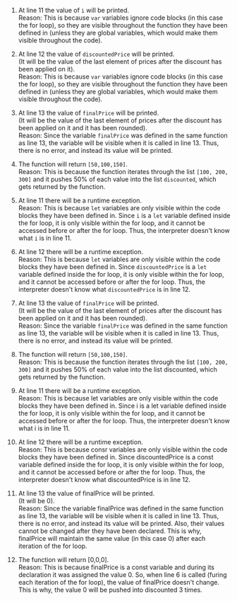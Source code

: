 1. At line 11 the value of `i` will be printed.  
   Reason: This is because `var` variables ignore code blocks (in this case the for loop), so they are visible throughout the function they have been defined in (unless they are global variables, which would make them visible throughout the code).

2. At line 12 the value of `discountedPrice` will be printed.  
   (It will be the value of the last element of prices after the discount has been applied on it).  
   Reason: This is because `var` variables ignore code blocks (in this case the for loop), so they are visible throughout the function they have been defined in (unless they are global variables, which would make them visible throughout the code).

3. At line 13 the value of `finalPrice` will be printed.  
   (It will be the value of the last element of prices after the discount has been applied on it and it has been rounded).  
   Reason: Since the variable `finalPrice` was defined in the same function as line 13, the variable will be visible when it is called in line 13. Thus, there is no error, and instead its value will be printed.

4. The function will return `[50,100,150]`.  
   Reason: This is because the function iterates through the list `[100, 200, 300]` and it pushes 50% of each value into the list `discounted`, which gets returned by the function. 

5. At line 11 there will be a runtime exception.  
   Reason: This is because `let` variables are only visible within the code blocks they have been defined in. Since `i` is a `let` variable defined inside the for loop, it is only visible within the for loop, and it cannot be accessed before or after the for loop. Thus, the interpreter doesn't know what `i` is in line 11.

6. At line 12 there will be a runtime exception.  
   Reason: This is because `let` variables are only visible within the code blocks they have been defined in. Since `discountedPrice` is a `let` variable defined inside the for loop, it is only visible within the for loop, and it cannot be accessed before or after the for loop. Thus, the interpreter doesn't know what `discountedPrice` is in line 12.

7. At line 13 the value of `finalPrice` will be printed.  
   (It will be the value of the last element of prices after the discount has been applied on it and it has been rounded).  
   Reason: Since the variable `finalPrice` was defined in the same function as line 13, the variable will be visible when it is called in line 13. Thus, there is no error, and instead its value will be printed.

8. The function will return `[50,100,150]`.  
   Reason: This is because the function iterates through the list `[100, 200, 300]` and it pushes 50% of each value into the list discounted, which gets returned by the function.

9.  At line 11 there will be a runtime exception.  
   Reason: This is because let variables are only visible within the code blocks they have been defined in. Since i is a let variable defined inside the for loop, it is only visible within the for loop, and it cannot be accessed before or after the for loop. Thus, the interpreter doesn't know what i is in line 11.

10. At line 12 there will be a runtime exception.  
   Reason: This is because consr variables are only visible within the code blocks they have been defined in. Since discountedPrice is a const variable defined inside the for loop, it is only visible within the for loop, and it cannot be accessed before or after the for loop. Thus, the interpreter doesn't know what discountedPrice is in line 12.

11. At line 13 the value of finalPrice will be printed.  
    (It will be 0).  
    Reason: Since the variable finalPrice was defined in the same function as line 13, the variable will be visible when it is called in line 13. Thus, there is no error, and instead its value will be printed. Also, their values cannot be changed after they have been declared. This is why, finalPrice will maintain the same value (in this case 0) after each iteration of the for loop.

12. The function will return [0,0,0].  
    Reason: This is because finalPrice is a const variable and during its declaration it was assigned the value 0. So, when line 6 is called (furing each iteration of the for loop), the value of finalPrice doesn't change. This is why, the value 0 will be pushed into discounted 3 times.
